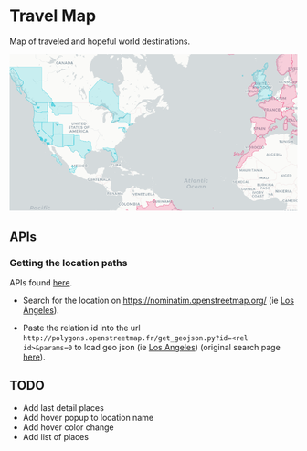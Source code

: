 # Travel Map

Map of traveled and hopeful world destinations.

![example](docs/example.png)

## APIs

### Getting the location paths

APIs found [here](https://gis.stackexchange.com/questions/183248/getting-polygon-boundaries-of-city-in-json-from-google-maps-api).

- Search for the location on https://nominatim.openstreetmap.org/ (ie [Los Angeles](https://nominatim.openstreetmap.org/search.php?q=los+angeles&polygon_geojson=1&viewbox=)).

- Paste the relation id into the url `http://polygons.openstreetmap.fr/get_geojson.py?id=<rel id>&params=0` to load geo json (ie [Los Angeles](http://polygons.openstreetmap.fr/get_geojson.py?id=207359&params=0)) (original search page [here](http://polygons.openstreetmap.fr)).

## TODO
- Add last detail places
- Add hover popup to location name
- Add hover color change
- Add list of places
